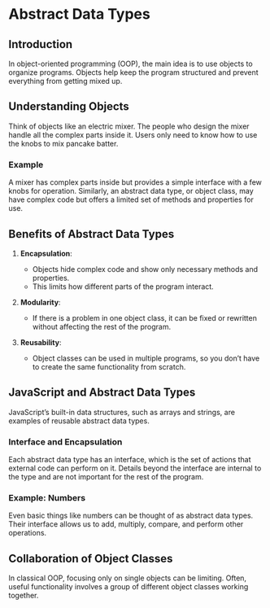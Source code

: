 # Abstract Data Types

## Introduction

In object-oriented programming (OOP), the main idea is to use objects to organize programs. Objects help keep the program structured and prevent everything from getting mixed up.

## Understanding Objects

Think of objects like an electric mixer. The people who design the mixer handle all the complex parts inside it. Users only need to know how to use the knobs to mix pancake batter.

### Example

A mixer has complex parts inside but provides a simple interface with a few knobs for operation. Similarly, an abstract data type, or object class, may have complex code but offers a limited set of methods and properties for use.

## Benefits of Abstract Data Types

1. **Encapsulation**: 
   - Objects hide complex code and show only necessary methods and properties.
   - This limits how different parts of the program interact.

2. **Modularity**: 
   - If there is a problem in one object class, it can be fixed or rewritten without affecting the rest of the program.

3. **Reusability**: 
   - Object classes can be used in multiple programs, so you don’t have to create the same functionality from scratch.

## JavaScript and Abstract Data Types

JavaScript’s built-in data structures, such as arrays and strings, are examples of reusable abstract data types.

### Interface and Encapsulation

Each abstract data type has an interface, which is the set of actions that external code can perform on it. Details beyond the interface are internal to the type and are not important for the rest of the program.

### Example: Numbers

Even basic things like numbers can be thought of as abstract data types. Their interface allows us to add, multiply, compare, and perform other operations.

## Collaboration of Object Classes

In classical OOP, focusing only on single objects can be limiting. Often, useful functionality involves a group of different object classes working together.

